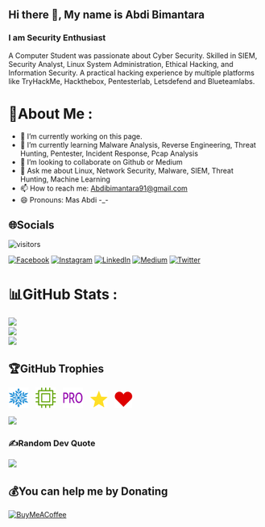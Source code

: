## Hi there 👋, My name is Abdi Bimantara
### I am Security Enthusiast
A Computer Student was passionate about Cyber Security. Skilled in SIEM, Security Analyst, Linux System Administration, Ethical Hacking, and Information Security. A practical hacking experience by multiple platforms like TryHackMe, Hackthebox, Pentesterlab, Letsdefend and Blueteamlabs.
# 💫About Me :
- 🔭 I’m currently working on this page.
- 🌱 I’m currently learning Malware Analysis, Reverse Engineering, Threat Hunting, Pentester, Incident Response, Pcap Analysis
- 👯 I’m looking to collaborate on Github or Medium
- 💬 Ask me about Linux, Network Security, Malware, SIEM, Threat Hunting, Machine Learning
- 📫 How to reach me: Abdibimantara91@gmail.com
- 😄 Pronouns: Mas Abdi -_-


## 🌐Socials
![visitors](https://visitor-badge.glitch.me/badge?page_id=abdibimantara.abdibimantara)

[![Facebook](https://img.shields.io/badge/Facebook-%231877F2.svg?logo=Facebook&logoColor=white)](https://facebook.com/https://web.facebook.com/profile.php?id=100017517425476) [![Instagram](https://img.shields.io/badge/Instagram-%23E4405F.svg?logo=Instagram&logoColor=white)](https://instagram.com/https://www.instagram.com/kukangletoy/) [![LinkedIn](https://img.shields.io/badge/LinkedIn-%230077B5.svg?logo=linkedin&logoColor=white)](https://linkedin.com/in/https://www.linkedin.com/in/abibimantara/) [![Medium](https://img.shields.io/badge/Medium-12100E?logo=medium&logoColor=white)](https://medium.com/@https://medium.com/@abdibimantara) [![Twitter](https://img.shields.io/badge/Twitter-%231DA1F2.svg?logo=Twitter&logoColor=white)](https://twitter.com/https://twitter.com/kukangletoy) 
# 📊GitHub Stats :
![](https://github-readme-stats.vercel.app/api?username=abdibimantara&theme=radical&hide_border=false&include_all_commits=true&count_private=false)<br/>
![](https://github-readme-streak-stats.herokuapp.com/?user=abdibimantara&theme=radical&hide_border=false)<br/>
![](https://github-readme-stats.vercel.app/api/top-langs/?username=abdibimantara&theme=radical&hide_border=false&include_all_commits=true&count_private=false&layout=compact)

## 🏆GitHub Trophies
<a href='https://archiveprogram.github.com/'><img src='https://raw.githubusercontent.com/acervenky/animated-github-badges/master/assets/acbadge.gif' width='40' height='40'></a> <a href='https://docs.github.com/en/developers'><img src='https://raw.githubusercontent.com/acervenky/animated-github-badges/master/assets/devbadge.gif' width='40' height='40'></a> <a href='https://github.com/pricing'><img src='https://raw.githubusercontent.com/acervenky/animated-github-badges/master/assets/pro.gif' width='40' height='40'></a> <a href='https://stars.github.com/'><img src='https://raw.githubusercontent.com/acervenky/animated-github-badges/master/assets/starbadge.gif' width='35' height='35'></a> <a href='https://docs.github.com/en/github/supporting-the-open-source-community-with-github-sponsors'><img src='https://raw.githubusercontent.com/acervenky/animated-github-badges/master/assets/sponsorbadge.gif' width='35' height='35'></a> 

![](https://github-profile-trophy.vercel.app/?username=abdibimantara&theme=radical&no-frame=false&no-bg=false&margin-w=4)

### ✍️Random Dev Quote
![](https://quotes-github-readme.vercel.app/api?type=horizontal&theme=radical)

  ## 💰You can help me by Donating
  [![BuyMeACoffee](https://img.shields.io/badge/Buy%20Me%20a%20Coffee-ffdd00?style=for-the-badge&logo=buy-me-a-coffee&logoColor=black)](https://www.buymeacoffee.com/abdibimantara) 

  <!-- Proudly created with GPRM ( https://gprm.itsvg.in ) -->
  
